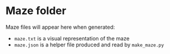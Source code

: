 # Maze folder

Maze files will appear here when generated:

- `maze.txt` is a visual representation of the maze
- `maze.json` is a helper file produced and read by `make_maze.py`
